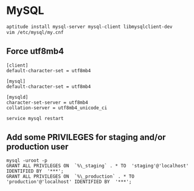 # MySQL

```bash
aptitude install mysql-server mysql-client libmysqlclient-dev
vim /etc/mysql/my.cnf
```

## Force utf8mb4

```
[client]
default-character-set = utf8mb4

[mysql]
default-character-set = utf8mb4

[mysqld]
character-set-server = utf8mb4
collation-server = utf8mb4_unicode_ci
```

```bash
service mysql restart
```

## Add some PRIVILEGES for staging and/or production user
```
mysql -uroot -p
GRANT ALL PRIVILEGES ON  `%\_staging` . * TO  'staging'@'localhost' IDENTIFIED BY  '***';
GRANT ALL PRIVILEGES ON  `%\_production` . * TO  'production'@'localhost' IDENTIFIED BY  '***';
```